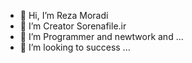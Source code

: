 - 👋 Hi, I’m Reza Moradi
- 👀 I’m Creator Sorenafile.ir
- 🌱 I’m Programmer and newtwork and ...
- 💞️ I’m looking to success ...
